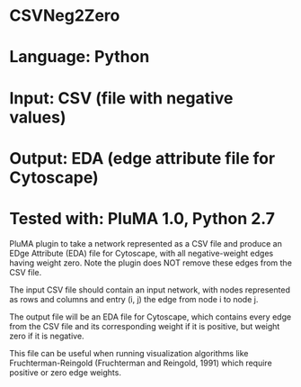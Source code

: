 # CSVNeg2Zero
# Language: Python
# Input: CSV (file with negative values)
# Output: EDA (edge attribute file for Cytoscape)
# Tested with: PluMA 1.0, Python 2.7

PluMA plugin to take a network represented as a CSV file and produce
an EDge Attribute (EDA) file for Cytoscape, with all negative-weight
edges having weight zero.  Note the plugin does NOT remove these
edges from the CSV file.

The input CSV file should contain an input network, with nodes
represented as rows and columns and entry (i, j) the edge from node i
to node j.

The output file will be an EDA file for Cytoscape, which contains
every edge from the CSV file and its corresponding weight if it is positive,
but weight zero if it is negative.

This file can be useful when running visualization algorithms like Fruchterman-Reingold
(Fruchterman and Reingold, 1991) which require positive or zero edge weights.



